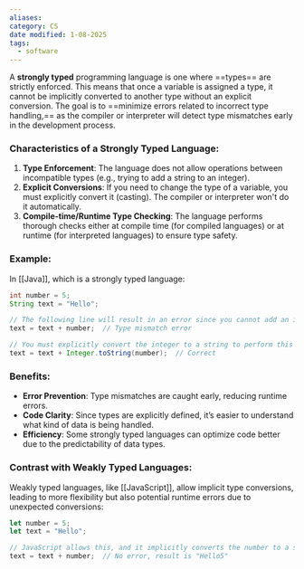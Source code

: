 ```yaml
---
aliases: 
category: CS
date modified: 1-08-2025
tags:
  - software
---
```

A **strongly typed** programming language is one where ==types== are strictly enforced. This means that once a variable is assigned a type, it cannot be implicitly converted to another type without an explicit conversion. The goal is to ==minimize errors related to incorrect type handling,== as the compiler or interpreter will detect type mismatches early in the development process.

### Characteristics of a Strongly Typed Language:
1. **Type Enforcement**: The language does not allow operations between incompatible types (e.g., trying to add a string to an integer).
2. **Explicit Conversions**: If you need to change the type of a variable, you must explicitly convert it (casting). The compiler or interpreter won't do it automatically.
3. **Compile-time/Runtime Type Checking**: The language performs thorough checks either at compile time (for compiled languages) or at runtime (for interpreted languages) to ensure type safety.

### Example: 

In [[Java]], which is a strongly typed language:
```java
int number = 5;
String text = "Hello";

// The following line will result in an error since you cannot add an integer to a string directly:
text = text + number;  // Type mismatch error

// You must explicitly convert the integer to a string to perform this operation:
text = text + Integer.toString(number);  // Correct
```
### Benefits:
- **Error Prevention**: Type mismatches are caught early, reducing runtime errors.
- **Code Clarity**: Since types are explicitly defined, it’s easier to understand what kind of data is being handled.
- **Efficiency**: Some strongly typed languages can optimize code better due to the predictability of data types.

### Contrast with Weakly Typed Languages:

Weakly typed languages, like [[JavaScript]], allow implicit type conversions, leading to more flexibility but also potential runtime errors due to unexpected conversions:
```javascript
let number = 5;
let text = "Hello";

// JavaScript allows this, and it implicitly converts the number to a string:
text = text + number;  // No error, result is "Hello5"
```
